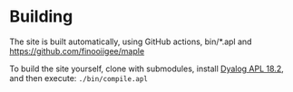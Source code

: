# Building

The site is built automatically, using GitHub actions, bin/*.apl and https://github.com/finooiigee/maple

To build the site yourself, clone with submodules, install [Dyalog APL 18.2](https://www.dyalog.com/download-zone.htm), and then execute: `./bin/compile.apl`